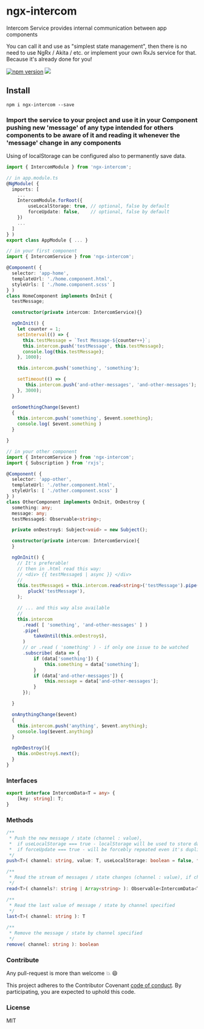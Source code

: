 # ngx-intercom

Intercom Service provides internal communication between app components

You can call it and use as "simplest state management",
then there is no need to use NgRx / Akita / etc.
or implement your own RxJs service for that.
Because it's already done for you!

[![npm version](https://badge.fury.io/js/ngx-intercom.svg)](https://badge.fury.io/js/ngx-intercom)
[![](https://data.jsdelivr.com/v1/package/npm/ngx-intercom/badge)](https://www.jsdelivr.com/package/npm/ngx-intercom)

## Install

`npm i ngx-intercom --save`

### Import the service to your project and use it in your Component pushing new 'message' of any type intended for others components to be aware of it and reading it whenever the 'message' change in any components
Using of localStorage can be configured also to permanently save data.


```typescript
import { IntercomModule } from 'ngx-intercom';

// in app.module.ts
@NgModule( {
  imports: [
    ...
    IntercomModule.forRoot({
        useLocalStorage: true, // optional, false by default
        forceUpdate: false,    // optional, false by default
    })
    ...
  ]
} )
export class AppModule { ... }

// in your first component
import { IntercomService } from 'ngx-intercom';

@Component( {
  selector: 'app-home',
  templateUrl: './home.component.html',
  styleUrls: [ './home.component.scss' ]
} )
class HomeComponent implements OnInit {
  testMessage;

  constructor(private intercom: IntercomService){}

  ngOnInit() {
    let counter = 1;
    setInterval(() => {
      this.testMessage = `Test Message-${counter++}`;
      this.intercom.push('testMessage', this.testMessage);
      console.log(this.testMessage);
    }, 1000);

    this.intercom.push('something', 'something');

    setTimeout(() => {
       this.intercom.push('and-other-messages', 'and-other-messages');
    }, 3000);
  }

  onSomethingChange($event)
  {
    this.intercom.push('something', $event.something);
    console.log( $event.something )
  }

}

// in your other component
import { IntercomService } from 'ngx-intercom';
import { Subscription } from 'rxjs';

@Component( {
  selector: 'app-other',
  templateUrl: './other.component.html',
  styleUrls: [ './other.component.scss' ]
} )
class OtherComponent implements OnInit, OnDestroy {
  something: any;
  message: any;
  testMessage$: Observable<string>;

  private onDestroy$: Subject<void> = new Subject();

  constructor(private intercom: IntercomService){
  }

  ngOnInit() {
    // It's preferable!
    // then in .html read this way:
    // <div> {{ testMessage$ | async }} </div>
    //
    this.testMessage$ = this.intercom.read<string>('testMessage').pipe(
        pluck('testMessage'),
    );

    // ... and this way also available
    //
    this.intercom
      .read( [ 'something', 'and-other-messages' ] )
      .pipe(
          takeUntil(this.onDestroy$),
      )
      // or .read ( 'something' ) - if only one issue to be watched
      .subscribe( data => {
          if (data['something']) {
              this.something = data['something'];
          }
          if (data['and-other-messages']) {
              this.message = data['and-other-messages'];
          }
      });

  }

  onAnythingChange($event)
  {
    this.intercom.push('anything', $event.anything);
    console.log($event.anything)
  }

  ngOnDestroy(){
    this.onDestroy$.next();
  }
}
```

### Interfaces

```typescript
export interface IntercomData<T = any> {
    [key: string]: T;
}
```

### Methods

```typescript
/**
 * Push the new message / state (channel : value), 
 *  if useLocalStorage === true - localStorage will be used to store data (false by default)
 *  if forceUpdate === true - will be forcebly repeated even it's duplicate (false by default)
 */
push<T>( channel: string, value: T, useLocalStorage: boolean = false, forceUpdate: boolean = false ): void

/**
 * Read the stream of messages / state changes (channel : value), if channels are empty - read all the messages / state changes, otherwise - only specified
 */
read<T>( channels?: string | Array<string> ): Observable<IntercomData<T>>

/**
 * Read the last value of message / state by channel specified
 */
last<T>( channel: string ): T

/**
 * Remove the message / state by channel specified
 */
remove( channel: string ): boolean

```

### Contribute

Any pull-request is more than welcome :boom: :smile:

This project adheres to the Contributor Covenant [code of conduct](http://contributor-covenant.org/). By participating, you are expected to uphold this code.

### License

MIT
